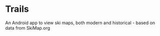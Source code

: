 # Trails
An Android app to view ski maps, both modern and historical - based on data from SkiMap.org 

